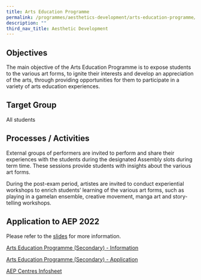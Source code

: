 ```yaml
---
title: Arts Education Programme
permalink: /programmes/aesthetics-development/arts-education-programme/
description: ""
third_nav_title: Aesthetic Development
---
```

Objectives
----------

The main objective of the Arts Education Programme is to expose students to the various art forms, to ignite their interests and develop an appreciation of the arts, through providing opportunities for them to participate in a variety of arts education experiences.

Target Group
------------

All students

Processes / Activities
----------------------

External groups of performers are invited to perform and share their experiences with the students during the designated Assembly slots during term time. These sessions provide students with insights about the various art forms.

During the post-exam period, artistes are invited to conduct experiential workshops to enrich students’ learning of the various art forms, such as playing in a gamelan ensemble, creative movement, manga art and story-telling workshops.  

Application to AEP 2022
-----------------------

Please refer to the [slides](/files/AEP%20Information%20Slides%202022%20cao%2013%20Jan%202022v2.pdf) for more information.   
  
[Arts Education Programme (Secondary) - Information](https://www.moe.gov.sg/programmes/aep-sec)  
  
[Arts Education Programme (Secondary) - Application](https://form.gov.sg/#!/619c64d4a342eb0012e068bd)  
  
[AEP Centres Infosheet](/files/AEP_Centres_Infosheet.pdf)